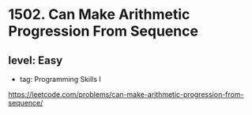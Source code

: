 # 1502. Can Make Arithmetic Progression From Sequence
## level: Easy

- tag: Programming Skills I

https://leetcode.com/problems/can-make-arithmetic-progression-from-sequence/
